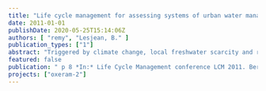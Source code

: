 ```yaml
---
title: "Life cycle management for assessing systems of urban water management: Case studies and methodological gaps"
date: 2011-01-01
publishDate: 2020-05-25T15:14:06Z
authors: [ "remy", "Lesjean, B." ]
publication_types: ["1"]
abstract: "Triggered by climate change, local freshwater scarcity and rising public awareness towards ecological issues, environmental aspects are becoming key decision criteria for planning of urban water management infrastructure. Simultaneously, the implementation of measures according to the EU Water  Framework Directive requires huge investments in the coming years for both upgrading of existing infrastructure and the construction of sewer networks or treatment plants. Among existing tools for environmental impact assessment, LCA offers the most accepted and comprehensive method to support decision makers with information on the environmental profile of new investments or upgrading of existing infrastructure. This paper describes on-going case studies using LCA for systems of urban water management and raises potential difficulties while applying LCA in the water sector."
featured: false
publication: " p 8 *In:* Life Cycle Management conference LCM 2011. Berlin. 28-31 August 2011"
projects: ["oxeram-2"]
---
```


